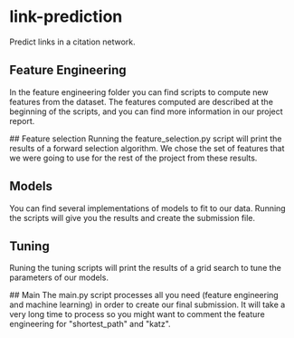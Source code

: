 # link-prediction
Predict links in a citation network.

## Feature Engineering
In the feature engineering folder you can find scripts to compute new features from the dataset. The features computed are described at the beginning of the scripts, and you can find more information in our project report.

## Feature selection
Running the feature_selection.py script will print the results of a forward selection algorithm. We chose the set of features that we were going to use for the rest of the project from these results.

## Models
You can find several implementations of models to fit to our data. Running the scripts will give you the results and create the submission file.

## Tuning
Runing the tuning scripts will print the results of a grid search to tune the parameters of our models.

## Main
The main.py script processes all you need (feature engineering and machine learning) in order to create our final submission. It will take a very long time to process so you might want to comment the feature engineering for "shortest_path" and "katz".

